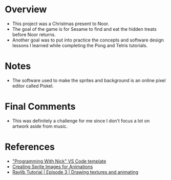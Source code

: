 # Overview
- This project was a Christmas present to Noor. 
- The goal of the game is for Sesame to find and eat the hidden treats before Noor returns. 
- Another goal was to put into practice the concepts and software design lessons I learned while completing the Pong and Tetris tutorials.

# Notes
- The software used to make the sprites and background is an online pixel editor called Piskel.

# Final Comments
- This was definitely a challenge for me since I don't focus a lot on artwork aside from music.

# References
- ["Programming With Nick" VS Code template](https://github.com/educ8s/Raylib-CPP-Starter-Template-for-VSCODE-V2)
- [Creating Sprite Images for Animations](https://youtu.be/xQk0W7AGh74?si=ELZMXN50-hJN8Kjb) 
- [Raylib Tutorial | Episode 3 | Drawing textures and animating](https://youtu.be/pFgDWPbUrqk?si=CwrC-XqSSHEXDwpb)